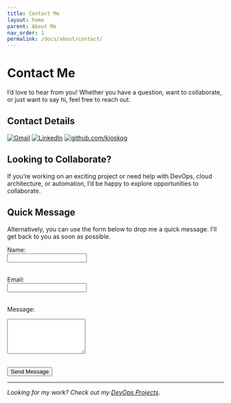 ```yaml
---
title: Contact Me
layout: home
parent: About Me
nav_order: 1
permalink: /docs/about/contact/
---
```


# Contact Me

I’d love to hear from you! Whether you have a question, want to collaborate, or just want to say hi, feel free to reach out.

## Contact Details

[![Gmail](https://img.shields.io/badge/Gmail-D14836?style=for-the-badge&logo=gmail&logoColor=white)](mailto:jatinvashishtha110@gmail.com)
[![LinkedIn](https://img.shields.io/badge/LinkedIn-0077B5?style=for-the-badge&logo=linkedin&logoColor=white)](https://www.linkedin.com/in/jatin-devops/)
[![github.com/kioskog](https://img.shields.io/badge/GitHub-100000?style=for-the-badge&logo=github&logoColor=white)](https://github.com/kioskog)

## Looking to Collaborate?

If you’re working on an exciting project or need help with DevOps, cloud architecture, or automation, I’d be happy to explore opportunities to collaborate.

## Quick Message

Alternatively, you can use the form below to drop me a quick message. I'll get back to you as soon as possible.

<form action="https://formspree.io/f/xldekddk" method="POST">
  <label for="name">Name:</label><br>
  <input type="text" id="name" name="name" required><br><br>
  
  <label for="email">Email:</label><br>
  <input type="email" id="email" name="_replyto" required><br><br>
  
  <label for="message">Message:</label><br>
  <textarea id="message" name="message" rows="5" required></textarea><br><br>
  
  <button type="submit">Send Message</button>
</form>

---

_Looking for my work? Check out my [DevOps Projects](../../devops/)._
